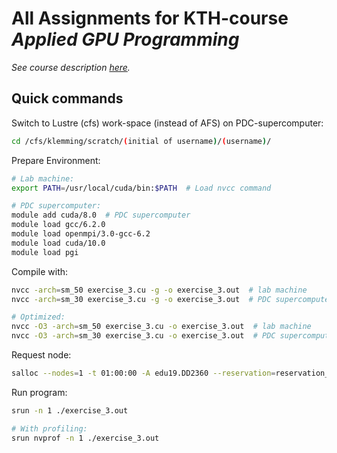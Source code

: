# All Assignments for KTH-course *Applied GPU Programming*

*See course description [here](https://www.kth.se/student/kurser/kurs/DD2360?l=en).*

## Quick commands

Switch to Lustre (cfs) work-space (instead of AFS) on PDC-supercomputer:

```bash
cd /cfs/klemming/scratch/(initial of username)/(username)/
```

Prepare Environment:

```bash
# Lab machine:
export PATH=/usr/local/cuda/bin:$PATH  # Load nvcc command

# PDC supercomputer:
module add cuda/8.0  # PDC supercomputer
module load gcc/6.2.0
module load openmpi/3.0-gcc-6.2
module load cuda/10.0
module load pgi
```

Compile with:

```bash
nvcc -arch=sm_50 exercise_3.cu -g -o exercise_3.out  # lab machine
nvcc -arch=sm_30 exercise_3.cu -g -o exercise_3.out  # PDC supercomputer

# Optimized:
nvcc -O3 -arch=sm_50 exercise_3.cu -o exercise_3.out  # lab machine
nvcc -O3 -arch=sm_30 exercise_3.cu -o exercise_3.out  # PDC supercomputer
```

Request node:

```bash
salloc --nodes=1 -t 01:00:00 -A edu19.DD2360 --reservation=reservation_here
```

Run program:

```bash
srun -n 1 ./exercise_3.out

# With profiling:
srun nvprof -n 1 ./exercise_3.out
```
